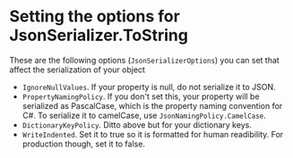 # Setting the options for JsonSerializer.ToString

These are the following options (`JsonSerializerOptions`) you can set that affect the serialization of your object

* `IgnoreNullValues`. If your property is null, do not serialize it to JSON.
* `PropertyNamingPolicy`. If you don't set this, your property will be serialized as PascalCase, which is the property naming convention for C#. To serialize it to camelCase, use `JsonNamingPolicy.CamelCase`.
* `DictionaryKeyPolicy`. Ditto above but for your dictionary keys.
* `WriteIndented`. Set it to true so it is formatted for human readibility. For production though, set it to false.

